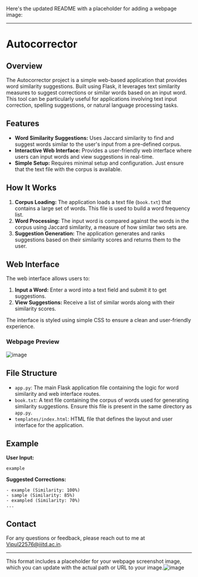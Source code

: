Here's the updated README with a placeholder for adding a webpage image:

---

# Autocorrector

## Overview

The Autocorrector project is a simple web-based application that provides word similarity suggestions. Built using Flask, it leverages text similarity measures to suggest corrections or similar words based on an input word. This tool can be particularly useful for applications involving text input correction, spelling suggestions, or natural language processing tasks.

## Features

- **Word Similarity Suggestions:** Uses Jaccard similarity to find and suggest words similar to the user's input from a pre-defined corpus.
- **Interactive Web Interface:** Provides a user-friendly web interface where users can input words and view suggestions in real-time.
- **Simple Setup:** Requires minimal setup and configuration. Just ensure that the text file with the corpus is available.

## How It Works

1. **Corpus Loading:** The application loads a text file (`book.txt`) that contains a large set of words. This file is used to build a word frequency list.
2. **Word Processing:** The input word is compared against the words in the corpus using Jaccard similarity, a measure of how similar two sets are.
3. **Suggestion Generation:** The application generates and ranks suggestions based on their similarity scores and returns them to the user.

## Web Interface

The web interface allows users to:

1. **Input a Word:** Enter a word into a text field and submit it to get suggestions.
2. **View Suggestions:** Receive a list of similar words along with their similarity scores.

The interface is styled using simple CSS to ensure a clean and user-friendly experience.

### Webpage Preview

![image](https://github.com/user-attachments/assets/39021d56-79ed-4d28-9f33-580c5b26dc29)


## File Structure

- `app.py`: The main Flask application file containing the logic for word similarity and web interface routes.
- `book.txt`: A text file containing the corpus of words used for generating similarity suggestions. Ensure this file is present in the same directory as `app.py`.
- `templates/index.html`: HTML file that defines the layout and user interface for the application.

## Example

**User Input:**
```
example
```

**Suggested Corrections:**
```
- example (Similarity: 100%)
- sample (Similarity: 85%)
- exampled (Similarity: 70%)
...
```

## Contact

For any questions or feedback, please reach out to me at [Vipul22576@iiitd.ac.in](mailto:Vipul22576@iiitd.ac.in).

---

This format includes a placeholder for your webpage screenshot image, which you can update with the actual path or URL to your image.![image](https://github.com/user-attachments/assets/39021d56-79ed-4d28-9f33-580c5b26dc29)
